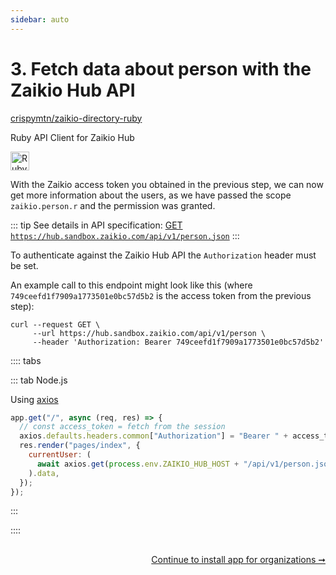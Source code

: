 ```yaml
---
sidebar: auto
---
```


# 3. Fetch data about person with the Zaikio Hub API

<div class="float-article">
  <div class="article-list__item article-list__item--box">
    <a href="https://github.com/crispymtn/zaikio-directory-ruby" target="_blank" class="link link--github u-margin-reg-bottom" style="margin-top: 0">
      crispymtn/zaikio-directory-ruby
    </a>
    <p class="u-small">
      Ruby API Client for Zaikio Hub
    </p>
    <div class="article-list__item__footer">
      <img src="../ruby.png" alt="Ruby" style="width:30px" />
    </div>
  </div>
</div>

With the Zaikio access token you obtained in the previous step, we can now get more information about the users, as we have passed the scope `zaikio.person.r` and the permission was granted.

<div class="u-clearfix"></div>

::: tip
See details in API specification: [GET `https://hub.sandbox.zaikio.com/api/v1/person.json`](/api/directory/directory.html#/Person/getPerson)
:::

To authenticate against the Zaikio Hub API the `Authorization` header must be set.

An example call to this endpoint might look like this (where `749ceefd1f7909a1773501e0bc57d5b2` is the access token from the previous step):

```
curl --request GET \
     --url https://hub.sandbox.zaikio.com/api/v1/person \
     --header 'Authorization: Bearer 749ceefd1f7909a1773501e0bc57d5b2'
```

:::: tabs

::: tab Node.js

Using [axios](https://github.com/axios/axios)

```js
app.get("/", async (req, res) => {
  // const access_token = fetch from the session
  axios.defaults.headers.common["Authorization"] = "Bearer " + access_token;
  res.render("pages/index", {
    currentUser: (
      await axios.get(process.env.ZAIKIO_HUB_HOST + "/api/v1/person.json")
    ).data,
  });
});
```
:::

::::


<div style="text-align:right;margin-top: 30px;">

[Continue to install app for organizations ➞](./organisation-install.html)

</div>
